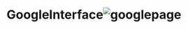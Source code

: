 # GoogleInterface![googlepage](https://user-images.githubusercontent.com/61475226/215360963-b7776b42-3288-4351-9e91-745bb8741507.png)
